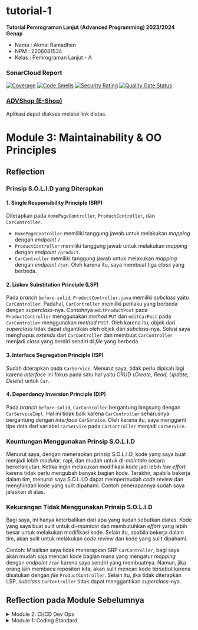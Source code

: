 # tutorial-1
**Tutorial Pemrograman Lanjut (Advanced Programming) 2023/2024 Genap**
* Nama    : Akmal Ramadhan
* NPM     : 2206081534
* Kelas   : Pemrograman Lanjut - A

### SonarCloud Report
[![Coverage](https://sonarcloud.io/api/project_badges/measure?project=Akmal76_tutorial-1&metric=coverage)](https://sonarcloud.io/summary/new_code?id=Akmal76_tutorial-1)
[![Code Smells](https://sonarcloud.io/api/project_badges/measure?project=Akmal76_tutorial-1&metric=code_smells)](https://sonarcloud.io/summary/new_code?id=Akmal76_tutorial-1)
[![Security Rating](https://sonarcloud.io/api/project_badges/measure?project=Akmal76_tutorial-1&metric=security_rating)](https://sonarcloud.io/summary/new_code?id=Akmal76_tutorial-1)
[![Quality Gate Status](https://sonarcloud.io/api/project_badges/measure?project=Akmal76_tutorial-1&metric=alert_status)](https://sonarcloud.io/summary/new_code?id=Akmal76_tutorial-1)

### [ADVShop (E-Shop)](https://adpro-akmal76.koyeb.app/)
Aplikasi dapat diakses melalui link diatas.

# Module 3: Maintainability & OO Principles
## Reflection

### Prinsip S.O.L.I.D yang Diterapkan
#### 1. **Single Responsibility Principle (SRP)**
Diterapkan pada `HomePageController`, `ProductController`, dan `CarController`.
- `HomePageController` memiliki tanggung jawab untuk melakukan _mapping_ dengan _endpoint_ `/`.
- `ProductController` memiliki tanggung jawab untuk melakukan _mapping_ dengan _endpoint_ `/product`.
- `CarController` memiliki tanggung jawab untuk melakukan _mapping_ dengan _endpoint_ `/car`.
Oleh karena itu, saya membuat tiga _class_ yang berbeda.

#### 2. **Liskov Substitution Principle (LSP)**
Pada _branch_ `before-solid`, `ProductController.java` memiliki _subclass_ yaitu `CarController`. Padahal, `CarController`
memiliki perilaku yang berbeda dengan _superclass_-nya. Contohnya `editProductPost` pada `ProductController` menggunakan _method_
`PUT` dan `editCarPost` pada `CarController` menggunakan _method_ `POST`. Oleh karena itu, objek dari _superclass_
tidak dapat digantikan oleh objek dari _subclass_-nya.
Solusi saya menghapus _extends_ dari `CarController` dan membuat `CarController` menjadi _class_ yang berdiri sendiri di
_file_ yang berbeda.

#### 3. **Interface Segregation Principle (ISP)**
Sudah diterapkan pada `CarService`. Menurut saya, tidak perlu dipisah lagi karena _interface_ ini fokus pada satu hal yaitu
CRUD (_Create, Read, Update, Delete_) untuk `Car`.

#### 4. **Dependency Inversion Principle (DIP)**
Pada _branch_ `before-solid`, `CarController` bergantung langsung dengan `CarServiceImpl`. Hal ini tidak baik karena
`CarController` seharusnya bergantung dengan _interface_ `CarService`. Oleh karena itu, saya mengganti tipe data dari variabel
`carService` pada `CarController` menjadi `CarService`.

### Keuntungan Menggunakan Prinsip S.O.L.I.D
Menurut saya, dengan menerapkan prinsip S.O.L.I.D, kode yang saya buat menjadi lebih _modular_, rapi, dan mudah untuk
di-_maintain_ secara berkelanjutan. Ketika ingin melakukan modifikasi kode jadi lebih _low effort_ karena tidak perlu
mengubah banyak bagian kode. Terakhir, apabila bekerja dalam tim, menurut saya S.O.L.I.D dapat mempermudah _code review_
dan menghindari kode yang sulit dipahami. Contoh penerapannya sudah saya jelaskan di atas.

### Kekurangan Tidak Menggunakan Prinsip S.O.L.I.D
Bagi saya, ini hanya keterbalikan dari apa yang sudah sebutkan diatas. Kode yang saya buat sulit
untuk di-_maintain_ dan membutuhkan _effort_ yang lebih besar untuk melakukan modifikasi kode. Selain itu, apabila bekerja
dalam tim, akan sulit untuk melakukan _code review_ dan kode yang sulit dipahami.

Contoh:
Misalkan saya tidak menerapkan SRP `CarController`, bagi saya akan mudah saja mencari kode bagian mana yang mengatur
_mapping_ dengan _endpoint_ `/car` karena saya sendiri yang membuatnya. Namun, jika orang lain membaca repositori kita,
akan sulit mencari kode tersebut karena disatukan dengan _file_ `ProductController`. Selain itu, jika tidak diterapkan LSP,
_subclass_ `CarController` tidak dapat menggantikan _superclass_-nya.

## Reflection pada  Module Sebelumnya
<details>
<summary>Module 2: CI/CD Dev Ops</summary>

# Module 2: CI/CD & Dev Ops
## Reflection

### Daftar Isu _Code Quality_ yang Diperbaiki
Berikut adalah isu-isu _code quality_ yang dideteksi oleh PMD dan SonarCloud yang saya perbaiki:
#### 1. **Position literals first in String comparisons**

**Permasalahan:** Perlu memposisikan _literals_ terlebih dahulu dalam perbandingan _String_. Jika tidak, apabila argumen
`.equals()` bernilai `null`, maka akan terjadi _NullPointerException_.

**Contoh Isu pada Proyek**:
```java
if (product.getProductName().equals("")) product.setProductName("Produk Tidak Diketahui");
```
**Solusi:** Menukar kedua argumen pada perbandingan _String_.
```java
if ("".equals(product.getProductName())) product.setProductName("Produk Tidak Diketahui");
```

#### 2. **This statement should have braces**

**Permasalahan:** Pernyataan percabangan atau perulangan yang tidak memiliki _braces_ `{}`.

**Contoh Isu pada Proyek:**
```java
if (product.getProductQuantity() < 0) product.setProductQuantity(0);
```
**Solusi:** Menambahkan _braces_ `{}` pada pernyataan tersebut.
```java
if (product.getProductQuantity() < 0) {
    product.setProductQuantity(0);
}
```

#### 3. **Unnecessary modifier `public` on method `...`: the method is declared in an interface type**

**Permasalahan:** _Modifier_ `public` tidak diperlukan karena dalam _interface_ sudah secara _default_
bersifat `public`.

**Contoh Isu pada Proyek:**
```java
public interface ProductService {
    public Product create (Product product);
}
```

**Solusi:** Menghapus _modifier_ `public` pada _method_ tersebut.
```java
public interface ProductService {
    Product create (Product product);
}
```

#### 4. **Unused import `org.springframework.web.bind.annotation.*`**
Permasalahan tidak relevan, karena _import_ tersebut memang tidak digunakan.

#### 5. **Missing Description**

**Permasalahan:** Komentar yang tidak jelas atau tidak ada.

**Contoh Isu pada Proyek:**
```html
<table border="1" class="table table-striped table-responsive-md">
    <thead>
    <tr>
        <th scope="col">Product Name</th>
```
**Solusi:** Menambahkan komentar yang jelas pada _tag_ `<table>`.
```html
<table border="1" class="table table-striped table-responsive-md">
    <!-- Tabel untuk menampilkan produk dengan detail nama, kuantitas, dan tombol edit serta delete -->
    <thead>
    <tr>
        <th scope="col">Product Name</th>
```

#### 6. **`as` pada Dockerfile**

**Contoh Isu pada Proyek:**
```Dockerfile
FROM docker.io/library/eclipse-temurin:21-jdk-alpine as builder
```

**Solusi:** Mengubah `as` menjadi `AS` pada _Dockerfile_.
```Dockerfile
FROM docker.io/library/eclipse-temurin:21-jdk-alpine AS builder
```

#### 7. **Unused Private Modifier**

**Permasalahan:** Terdapat _modifier private_ yang tidak berguna.

**Contoh Isu pada Proyek:**
```java
public class Product {
    private String productId;
    private String productName;
    private int productQuantity;
    ...
}
```

**Solusi:** Menghapus _modifier private_ yang tidak berguna.
```java
public class Product {
    String productId;
    String productName;
    int productQuantity;
    ...
}
```

#### 8. **Missing Alt Image**

**Permalsahan:** _Tag_ `<img>` yang tidak memiliki _attribute_ `alt`.

**Contoh Isu pada Proyek:**
```html
<img src="https://cdn.vcgamers.com/news/wp-content/uploads/2023/02/PODUSZKA-ROBLOX-MAN-FACE-PREZENT.jpg">
```

**Solusi:** Menambahkan _attribute_ `alt` pada _tag_ `<img>`.
```html
<img src="https://cdn.vcgamers.com/news/wp-content/uploads/2023/02/PODUSZKA-ROBLOX-MAN-FACE-PREZENT.jpg" alt="Roblox Man Face">
```

#### 9. **Method Name Using Snake Case**

**Permasalahan:** Nama _method_ menggunakan _snake case_.

**Contoh Isu pada Proyek:**
```java
void createProductPage_isCorrect(ChromeDriver driver) throws Exception {
    ...
}
```

**Solusi:** Mengubah nama _method_ menggunakan _camel case_.
```java
void createProductPageIsCorrect(ChromeDriver driver) throws Exception {
    ...
}
```

#### 10. **Handle Duplication**

**Permasalahan:** Terdapat duplikasi kode yang tidak perlu seperti pada _unit test_ untuk `ProductRepositoryTest.java`.

**Solusi:** Menggabungkan kode yang duplikat ke dalam satu _method_ yang sama.
```java
Product initiateProduct() {
    Product product = new Product();
    product.setProductId("eb558e9f-1c39-460e-8860-71af6af63bd6");
    product.setProductName("Sampo Cap Bambang");
    product.setProductQuantity(100);
    productRepository.create(product);
    return product;
}
```

### CI/CD di Workflow Saya

Saya pikir, saya sudah mengimplementasikan CI/CD pada proyek saya. Saya menggunakan _GitHub Actions_ untuk menjalankan
_workflow_ yang saya buat seperti `ci.yml`, `scorecard`, `sonarcloud.yml`, dan `pmd.yml`. _Workflow-workflow_ ini
secara otomatis akan dijalankan ketika ada _push_ atau _pull request_ ke suatu _branch_. Pada titik ini, saya sudah
menerapkan Continuous Integration (CI). Untuk Continuous Deployment (CD), saya menggunakan _Koyeb_ sebagai _platform_
yang akan secara otomatis _deploy_ aplikasi saya ketika ada _push_ atau _pull request_ ke suatu _branch_.
</details>

<details>
<summary>Module 1: Coding Standard</summary>

# Module 1: Coding Standard

## Reflection 1

### Penerapan Prinsip _Clean Code_
**1. _Meaningful Names_**

Saya menggunakan nama yang jelas untuk penamaan variabel, fungsi, kelas, dan argumen dalam tutorial kali ini.
Dengan nama yang jelas tersebut, saya tidak perlu lagi memberikan komentar untuk menjelaskan apa maksud dari
keempat hal tersebut.
Contoh:
```java
@Test
    void testEditQuantityToNegative() {
        Product product = new Product();
        ...
```
**2. _Functions_**

Saya membuat fungsi yang menggunakan nama yang deskriptif, pendek, dan hanya melakukan satu hal. Saya juga
berusaha untuk membuat fungsi yang dapat tampil pada layar saya tanpa harus melakukan _scroll_.

**3. _Comments_**

Saya berusaha untuk membuat komentar yang jelas dan tidak terlalu panjang. Saya juga menghindari penggunaan
komentar bagi kode yang sudah terlihat jelas maksudnya. Selama pengerjaan, saya juga menerapkan "TO-DO"
untuk menandai kode yang belum selesai.

**4. _Objects and Data Structures_**

Salah satu contoh yang saya terapkan yaitu ketika _generate_ string UUID untuk tiap `Product` yang dibuat.
Kode tersebut saya letakkan pada _constructor_ dari `Product` itu sendiri. Hal ini sesuai dengan prinsip OOP
daripada saya meletakkan kode tersebut pada `ProductService.java` atau `ProductRepository.java`.

### Penerapan _Secure Coding_

Praktis yang saya terapkan yaitu _input validation_ ketika membuat sebuah `Product` tanpa sebuah nama atau
ketika jumlahnya bernilai negatif.

### Cara Melakukan _Improve Code_
Hal pertama yang saya lakukan ketika mendapatkan sebuah kesalahan kode yaitu cek forum Discord _Advanced_
Programming. Jika tidak ada, saya akan mencari di _Stack Overflow_ atau _Google_. Apabila masih belum
terpecahkan, saya mencoba untuk menghubungi asisten dosen, terkadang juga bertanya kepada teman. Selama
menunggu jawaban, saya juga tidak jarang untuk mencoba bantuan AI seperti ChatGPT.

## Reflection 2

### Seputar _Unit Test_
1. **Perasaan dalam Membuat _Unit Test_**

Setelah menulis kode _unit test_, saya merasa mudah untuk mencari _bug_ dalam kode saya. Misal, saya
ingin tau apakah kode ketika membuat `Product` saya benar atau tidak. Alih-alih dengan membuka
`localhost:8080/product/create` dan manual memasukkan data, dengan _unit test_, saya cukup menjalankan
_test_-nya saja. Selain itu, _unit test_ membuat saya lebih yakin dengan kode yang saya buat.

2. **Banyaknya _Test_ yang Diperlukan dalam Sebuah `Class` dan Cara untuk Yakin Bahwa _Test_ Sudah Cukup**

Menurut saya tidak ada batasan seberapa banyak *test* yang perlu kita buat dalam sebuah `class`. Semakin
banyak *test* yang kita buat, semakin baik. Namun, kita juga harus memperhatikan _code coverage_ yang
dibutuhkan. *Code coverage* adalah alat ukur untuk mengukur _test_ yang sudah dibuat oleh _developer_.
Yang pernah saya baca, _rule of thumb_ untuk _code coverage_ yaitu >= 80%.

3. **Arti _Code Coverage_ 100%**

Dengan _code coverage_ 100%, belum tentu menjamin bahwa kode yang kita buat terhindar dari _bugs_ dan
_errors_. Misalkan kita punya kode seperti berikut ini.
```java
public int pangkat (int a, int b) {
    return a * b;
}
```
Dan kita memiliki _test_ seperti dibawah ini.
```java
@Test
void testPangkat() {
    assertEquals(4, pangkat(2, 2));
}
```
Walaupun _test_ tersebut sudah benar dan _code coverage_ terpenuhi, namun ada kasus dimana fungsi
`pangkat` tersebut salah karena tidak sesuai dengan tujuannya.

### _Clean Code_ pada _Functional Test_
Menurut saya, hal tersebut bukan cara yang baik dalam menerapkan prinsip _clean code_. Tentunya mengurangi
kualitas dari _clean code_-nya. Isu yang muncul ada karena kita **menggunakan suatu prosedur dan variabel yang
sama**. Saran saya, hal tersebut bisa kita **buatkan ke dalam satu 'Class'**. Lalu kita dapat **memisahkan ke dalam fungsi
yang berbeda** untuk setiap _test_ yang kita buat seperti prinsip _Do One Thing_.
</details>